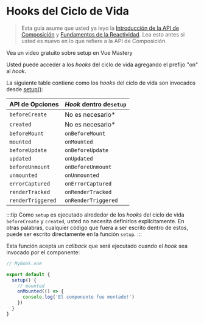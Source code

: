 # Hooks del Ciclo de Vida

> Esta guía asume que usted ya leyo la [Introducción de la API de Composición](composition-api-introduction.html) y [Fundamentos de la Reactividad](reactivity-fundamentals.html). Lea esto antes si usted es nuevo en lo que refiere a la API de Composición.

<VideoLesson href="https://www.vuemastery.com/courses/vue-3-essentials/lifecycle-hooks" title="Learn about how Lifecycle Hooks work with Vue Mastery">Vea un video gratuito sobre setup en Vue Mastery</VideoLesson>

Usted puede acceder a los _hooks_ del ciclo de vida agregando el prefijo "on" al _hook_.

La siguiente table contiene como los _hooks_ del ciclo de vida son invocados desde [setup()](composition-api-setup.html):

| API de Opciones   | _Hook_ dentro de`setup`    |
| ----------------- | -------------------------- |
| `beforeCreate`    | No es necesario\*          |
| `created`         | No es necesario\*          |
| `beforeMount`     | `onBeforeMount`            |
| `mounted`         | `onMounted`                |
| `beforeUpdate`    | `onBeforeUpdate`           |
| `updated`         | `onUpdated`                |
| `beforeUnmount`   | `onBeforeUnmount`          |
| `unmounted`       | `onUnmounted`              |
| `errorCaptured`   | `onErrorCaptured`          |
| `renderTracked`   | `onRenderTracked`          |
| `renderTriggered` | `onRenderTriggered`        |

:::tip
Como `setup` es ejecutado alrededor de los _hooks_ del ciclo de vida `beforeCreate` y `created`, usted no necesita definirlos explícitamente. En otras palabras, cualquier código que fuera a ser escrito dentro de estos, puede ser escrito directamente en la función `setup`.
:::

Esta función acepta un _callback_ que será ejecutado cuando el _hook_ sea invocado por el componente:

```js
// MyBook.vue

export default {
  setup() {
    // mounted
    onMounted(() => {
      console.log('El componente fue montado!')
    })
  }
}
```
